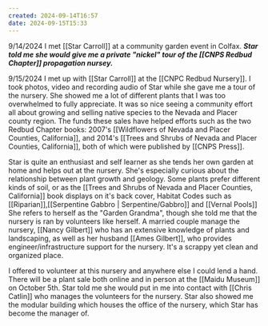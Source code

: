 ```yaml
---
created: 2024-09-14T16:57
date: 2024-09-15T15:33
---
```

9/14/2024 I met [[Star Carroll]] at a community garden event in Colfax. ***Star told me she would give me a private "nickel" tour of the [[CNPS Redbud Chapter]] propagation nursey.***

9/15/2024 I met up with [[Star Carroll]] at the [[CNPC Redbud Nursery]]. I took photos, video and recording audio of Star while she gave me a tour of the nursery. She showed me a lot of different plants that I was too overwhelmed to fully appreciate. It was so nice seeing a community effort all about growing and selling native species to the Nevada and Placer county region. The funds these sales have helped efforts such as the two Redbud Chapter books: 2007's [[Wildflowers of Nevada and Placer Counties, California]], and 2014's [[Trees and Shrubs of Nevada and Placer Counties, California]], both of which were published by [[CNPS Press]].

Star is quite an enthusiast and self learner as she tends her own garden at home and helps out at the nursery. She's especially curious about the relationship between plant growth and geology. Some plants prefer different kinds of soil, or as the [[Trees and Shrubs of Nevada and Placer Counties, California]] book displays on it's back cover, Habitat Codes such as [[Riparian]],[[Serpentine Gabbro | Serpentine/Gabbro]] and [[Vernal Pools]] She refers to herself as the "Garden Grandma", though she told me that the nursery is ran by volunteers like herself. A married couple manage the nursery, [[Nancy Gilbert]] who has an extensive knowledge of plants and landscaping, as well as her husband [[Ames Gilbert]], who provides engineer/infrastructure support for the nursery. It's a scrappy yet clean and organized place. 

I offered to volunteer at this nursery and anywhere else I could lend a hand. There will be a plant sale both online and in person at the [[Maidu Museum]] on October 5th. Star told me she would put in me into contact with [[Chris Catlin]] who manages the volunteers for the nursery. Star also showed me the modular building which houses the office of the nursery, which Star has become the manager of. 